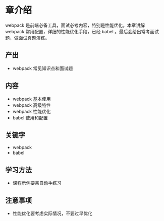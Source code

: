 # 章介绍

webpack 是前端必备工具，面试必考内容，特别是性能优化。本章讲解 webpack 常用配置，详细的性能优化手段，已经 babel 。最后会给出常考面试题，做面试真题演练。

## 产出

- webpack 常见知识点和面试题

## 内容

- webpack 基本使用
- webpack 高级特性
- webpack 性能优化
- babel 使用和配置

## 关键字

- webpack
- babel

## 学习方法

- 课程示例要亲自动手练习

## 注意事项

- 性能优化要考虑实际情况，不要过早优化
